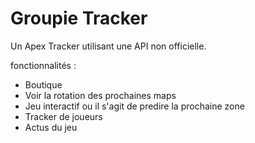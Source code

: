 # Groupie Tracker
Un Apex Tracker utilisant une API non officielle. 

fonctionnalités : 

- Boutique
- Voir la rotation des prochaines maps
- Jeu interactif ou il s'agit de predire la prochaine zone
- Tracker de joueurs
- Actus du jeu
